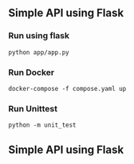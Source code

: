 ## Simple API using Flask

### Run using flask
`python app/app.py`

### Run Docker
`docker-compose -f compose.yaml up`

### Run Unittest
`python -m unit_test`

## Simple API using Flask

